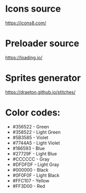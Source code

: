 Icons source
================
https://icons8.com/

Preloader source
================
https://loading.io/

Sprites generator
================
https://draeton.github.io/stitches/

Color codes:
================
* #356522 - Green
* #358522 - Light Green
* #5B3585 - Violet
* #7744A5 - Light Violet
* #186593 - Blue
* #27729F - Light Blue
* #CCCCCC - Gray
* #DFDFDF - Light Gray
* #000000 - Black
* #0F0F0F - Light Black
* #FFC107 - Yellow
* #FF3D00 - Red
